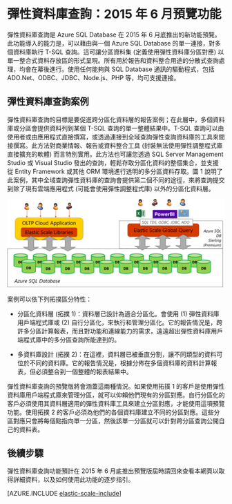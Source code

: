 <properties 
	title="Elastic database query – previewing May 2015" 
	pageTitle="彈性資料庫查詢：2015 年 5 月預覽功能" 
	description="發表彈性查詢功能" 
	metaKeywords="azure sql database elastic global queries" 
	services="sql-database" 
	documentationCenter=""  
	manager="jeffreyg" 
	authors="sidneyh"/>

<tags 
	ms.service="sql-database" 
	ms.workload="sql-database" 
	ms.tgt_pltfrm="na" 
	ms.devlang="na" 
	ms.topic="article" 
	ms.date="04/29/2015" 
	ms.author="sidneyh" />

# 彈性資料庫查詢：2015 年 6 月預覽功能 

彈性資料庫查詢是 Azure SQL Database 在 2015 年 6 月底推出的新功能預覽。此功能導入的能力是，可以藉由與一個 Azure SQL Database 的單一連接，對多個資料庫執行 T-SQL 查詢。這可讓分區資料集 (定義使用彈性資料庫分區對應) 以單一整合式資料存放區的形式呈現。所有用於報告和資料整合用途的分散式查詢處理，均會在幕後進行。使用任何能夠與 SQL Database 通訊的驅動程式，包括 ADO.Net、ODBC、JDBC、Node.js、PHP 等，均可支援連接。

## 彈性資料庫查詢案例

彈性資料庫查詢的目標是要促進跨分區化資料層的報告案例；在此層中，多個資料庫或分區會提供資料列到某個 T-SQL 查詢的單一整體結果中。T-SQL 查詢可以由使用者或由應用程式直接撰寫，或透過連接到全域查詢彈性查詢資料庫的工具來間接撰寫。此方法對商業情報、報告或資料整合工具 (封裝無法使用彈性調整程式庫直接擴充的軟體) 而言特別實用。此方法也可讓您透過 SQL Server Management Studio 或 Visual Studio 發出的查詢，輕鬆存取分區化資料的整個集合，並支援從 Entity Framework 或其他 ORM 環境進行透明的多分區資料存取。圖 1 說明了此案例，其中全域查詢彈性資料庫的查詢會提供第二個不同的途徑，來將查詢提交到除了現有雲端應用程式 (可能會使用彈性調整程式庫) 以外的分區化資料層。

![彈性資料庫查詢][1]

案例可以依下列拓撲區分特性：

-	分區化資料層 (拓撲 1)：資料層已設計為適合分區化。會使用 (1) 彈性資料庫用戶端程式庫或 (2) 自行分區化，來執行和管理分區化。它的報告情況是，跨許多分區計算報表，而且對功能和連線能力的需求，遠遠超出彈性資料庫用戶端程式庫中的多分區查詢所能達到的。 

-	多資料庫設計 (拓撲 2)：在這裡，資料層已被垂直分割，讓不同類型的資料可位於不同的資料庫。它的報告情況是，根據分佈在多個資料庫的資料計算報表，但必須整合到一個整體的報表結果中。

彈性資料庫查詢的預覽版將會涵蓋這兩種情況。如果使用拓撲 1 的客戶是使用彈性資料庫用戶端程式庫來管理分區，就可以仰賴他們現有的分區對應。自行分區化的客戶必須使用其資料層適用的彈性資料庫工具來建立分區對應，才能使用這項預覽功能。使用拓撲 2 的客戶必須為他們的各個資料庫建立不同的分區對應。這些分區對應只會將每個點指向單一分區，然後該單一分區就可以針對跨分區查詢公開自己的資料表。

## 後續步驟
彈性資料庫查詢功能預計在 2015 年 6 月底推出預覽版屆時請回來查看本網頁以取得詳細資料，以及如何使用此功能的逐步指引。

[AZURE.INCLUDE [elastic-scale-include](../../includes/elastic-scale-include.md)]

<!--Image references-->
[1]: ./media/sql-database-elastic-query-overview/overview.png
<!--anchors-->

<!---HONumber=58_postMigration-->
